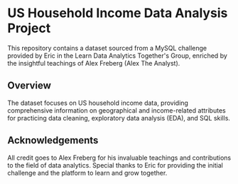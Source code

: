# US Household Income Data Analysis Project

This repository contains a dataset sourced from a MySQL challenge provided by Eric in the Learn Data Analytics Together's Group, enriched by the insightful teachings of Alex Freberg (Alex The Analyst).

## Overview

The dataset focuses on US household income data, providing comprehensive information on geographical and income-related attributes for practicing data cleaning, exploratory data analysis (EDA), and SQL skills.

## Acknowledgements

All credit goes to Alex Freberg for his invaluable teachings and contributions to the field of data analytics. 
Special thanks to Eric for providing the initial challenge and the platform to learn and grow together.
